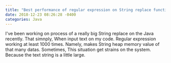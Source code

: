 ```yaml
---
title: "Best performance of regular expression on String replace function."
date: 2018-12-23 08:26:28 -0400
categories: Java
---
```


I've been working on process of a really big String replace on the Java recently.
That simnply, When input text on my code. Regular expression working at least 1000 times.
Namely, makes String heap memory value of that many datas.
Sometimes, This situation get strains on the system. Because the text string is a little large.
